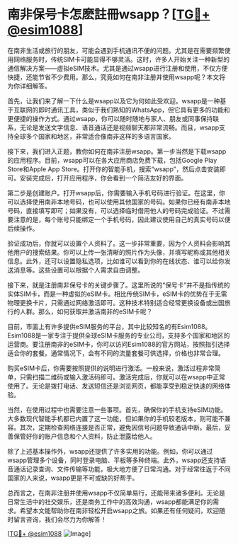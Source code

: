 # 南非保号卡怎麽註冊wsapp？[[TG💪+ @esim1088](https://t.me/s/esim1088)]

在南非生活或旅行的朋友，可能会遇到手机通讯不便的问题。尤其是在需要频繁使用网络服务时，传统SIM卡可能显得不够灵活。这时，许多人开始关注一种新型的通信解决方案——虚拟eSIM技术。尤其是通过wsapp进行注册和使用，不仅方便快捷，还能节省不少费用。那么，究竟如何在南非注册并使用wsapp呢？本文将为你详细解答。

首先，让我们来了解一下什么是wsapp以及它为何如此受欢迎。wsapp是一种基于互联网的即时通讯工具，类似于我们熟知的WhatsApp，但它具有更多的功能和更便捷的操作方式。通过wsapp，你可以随时随地与家人、朋友或同事保持联系，无论是发送文字信息、语音通话还是视频聊天都非常流畅。而且，wsapp支持全球多个国家和地区，非常适合像南非这样的多语言国家。

接下来，我们进入正题，教你如何在南非注册wsapp。第一步当然是下载wsapp的应用程序。目前，wsapp可以在各大应用商店免费下载，包括Google Play Store和Apple App Store。打开你的智能手机，搜索“wsapp”，然后点击安装即可。安装完成后，打开应用程序，你会看到一个简洁友好的界面。

第二步是创建账户。打开wsapp后，你需要输入手机号码进行验证。在这里，你可以选择使用南非本地号码，也可以使用其他国家的号码。如果你已经有南非本地号码，直接填写即可；如果没有，可以选择临时借用他人的号码完成验证。不过需要注意的是，每个账号只能绑定一个手机号码，因此建议使用自己的真实号码以便后续操作。

验证成功后，你就可以设置个人资料了。这一步非常重要，因为个人资料会影响其他用户的搜索结果。你可以上传一张清晰的照片作为头像，并填写昵称或其他相关信息。此外，还可以设置隐私选项，比如谁可以看到你的在线状态、谁可以给你发送消息等。这些设置可以根据个人需求自由调整。

接下来，就是注册南非保号卡的关键步骤了。这里所说的“保号卡”并不是指传统的实体SIM卡，而是一种虚拟的eSIM卡。相比传统SIM卡，eSIM卡的优势在于无需物理更换卡片，只需通过网络激活即可。这种技术特别适合经常更换设备或出国旅行的人群。那么，如何获取并激活南非的eSIM卡呢？

目前，市面上有许多提供eSIM服务的平台，其中比较知名的有Esim1088。Esim1088是一家专注于提供全球eSIM卡服务的专业公司，支持多个国家和地区的运营商。要注册南非的eSIM卡，你可以访问Esim1088的官方网站，按照指引选择适合你的套餐。通常情况下，会有不同的流量套餐可供选择，价格也非常合理。

购买eSIM卡后，你需要按照提供的说明进行激活。一般来说，激活过程非常简单，只需扫描二维码或输入激活码即可。激活完成后，你就可以在wsapp中正常使用了。无论是拨打电话、发送短信还是浏览网页，都能享受到稳定快速的网络体验。

当然，在使用过程中也需要注意一些事项。首先，确保你的手机支持eSIM功能。大多数现代智能手机都已内置了这一功能，但如果你的手机较老版本，则可能不兼容。其次，定期检查网络连接是否正常，避免因信号问题导致通话中断。最后，妥善保管好你的账户信息和个人资料，防止泄露给他人。

除了上述基本操作外，wsapp还提供了许多实用的功能。例如，你可以通过wsapp管理多个设备，同时登录电脑、平板等多种终端。此外，wsapp还支持语音通话记录查询、文件传输等功能，极大地方便了日常沟通。对于经常往返于不同国家的人来说，wsapp更是不可或缺的好帮手。

总而言之，在南非注册并使用wsapp不仅简单易行，还能带来诸多便利。无论是日常生活中的社交娱乐，还是商务工作中的高效沟通，wsapp都能满足你的需求。希望本文能帮助你在南非轻松开启wsapp之旅。如果还有任何疑问，欢迎随时留言咨询，我们会尽力为你解答！

[[TG💪+ @esim1088](https://t.me/s/esim1088) ![Image](https://i.postimg.cc/4NQfJmqS/Snipaste-2025-05-13-00-14-12.png)]
